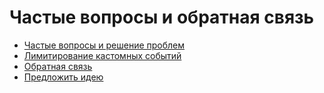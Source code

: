 # Частые вопросы и обратная связь

- [Частые вопросы и решение проблем](troubleshooting.md)
- [Лимитирование кастомных событий](limit-events.md)
- [Обратная связь](feedback-new.md)
- [Предложить идею](improvement-idea.md)